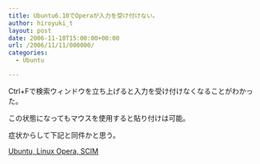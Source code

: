 ```yaml
---
title: Ubuntu6.10でOperaが入力を受け付けない。
author: hiroyuki_t
layout: post
date: 2006-11-10T15:00:00+00:00
url: /2006/11/11/000000/
categories:
  - Ubuntu

---
```

<div class="section">
  <p>
    Ctrl+Fで検索ウィンドウを立ち上げると入力を受け付けなくなることがわかった。
  </p>
  
  <p>
    この状態になってもマウスを使用すると貼り付けは可能。
  </p>
  
  <p>
    症状からして下記と同件かと思う。
  </p>
  
  <p>
    <a href="http://my.opera.com/japanese/forums/topic.dml?id=148194" target="_blank">Ubuntu, Linux Opera, SCIM</a>
  </p>
</div>